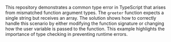This repository demonstrates a common type error in TypeScript that arises from mismatched function argument types. The `greeter` function expects a single string but receives an array. The solution shows how to correctly handle this scenario by either modifying the function signature or changing how the user variable is passed to the function.  This example highlights the importance of type checking in preventing runtime errors.